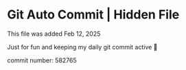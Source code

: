 # Git Auto Commit | Hidden File

This file was added Feb 12, 2025

Just for fun and keeping my daily git commit active 🤪

commit number: 582765
